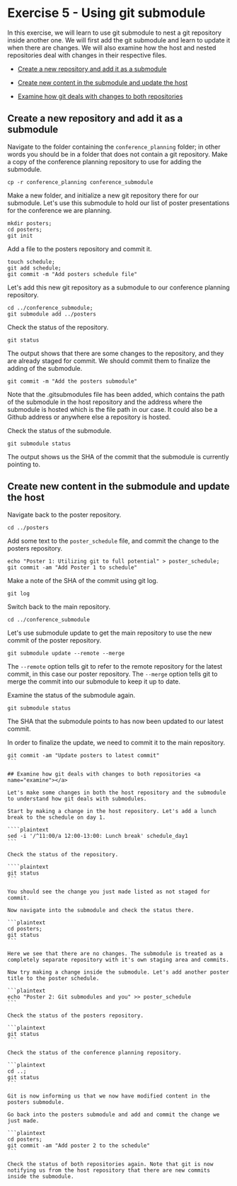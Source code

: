 # Exercise 5 - Using git submodule

In this exercise, we will learn to use git submodule to nest a git repository inside another one. We will first add the git submodule and learn to update it when there are changes. We will also examine how the host and nested repositories deal with changes in their respective files.
  
* [Create a new repository and add it as a submodule](#submodule)

* [Create new content in the submodule and update the host](#update)

* [Examine how git deals with changes to both repositories](#examine)

## Create a new repository and add it as a submodule <a name="submodule"></a>

Navigate to the folder containing the `conference_planning` folder; in other words you should be in a folder that does not contain a git repository. Make a copy of the conference planning repository to use for adding the submodule.

```plaintext
cp -r conference_planning conference_submodule
```

Make a new folder, and initialize a new git repository there for our submodule. Let's use this submodule to hold our list of poster presentations for the conference we are planning.

```plaintext
mkdir posters;
cd posters;
git init
```

Add a file to the posters repository and commit it.

```plaintext
touch schedule;
git add schedule;
git commit -m "Add posters schedule file"
```

Let's add this new git repository as a submodule to our conference planning repository.

```plaintext
cd ../conference_submodule;
git submodule add ../posters
```

Check the status of the repository. 

```plaintext
git status
```

The output shows that there are some changes to the repository, and they are already staged for commit. We should commit them to finalize the adding of the submodule.

```plaintext
git commit -m "Add the posters submodule"
```

Note that the .gitsubmodules file has been added, which contains the path of the submodule in the host repository and the address where the submodule is hosted which is the file path in our case. It could also be a Github address or anywhere else a repository is hosted.

Check the status of the submodule.

```plaintext
git submodule status
```

The output shows us the SHA of the commit that the submodule is currently pointing to.  

## Create new content in the submodule and update the host <a name="update"></a>

Navigate back to the poster repository.

```plaintext
cd ../posters
```

Add some text to the `poster_schedule` file, and commit the change to the posters repository.

```plaintext
echo "Poster 1: Utilizing git to full potential" > poster_schedule;
git commit -am "Add Poster 1 to schedule"
```

Make a note of the SHA of the commit using git log.

```plaintext
git log
```

Switch back to the main repository.

```plaintext
cd ../conference_submodule
```

Let's use submodule update to get the main repository to use the new commit of the poster repository.

```plaintext
git submodule update --remote --merge 
```

The `--remote` option tells git to refer to the remote repository for the latest commit, in this case our poster repository. The `--merge` option tells git to merge the commit into our submodule to keep it up to date.

Examine the status of the submodule again.

```plaintext
git submodule status 
```

The SHA that the submodule points to has now been updated to our latest commit.

In order to finalize the update, we need to commit it to the main repository.

````plaintext
git commit -am "Update posters to latest commit"
```

## Examine how git deals with changes to both repositories <a name="examine"></a>

Let's make some changes in both the host repository and the submodule to understand how git deals with submodules.  

Start by making a change in the host repository. Let's add a lunch break to the schedule on day 1.

````plaintext
sed -i '/^11:00/a 12:00-13:00: Lunch break' schedule_day1
```

Check the status of the repository.

````plaintext
git status
```

You should see the change you just made listed as not staged for commit.

Now navigate into the submodule and check the status there.

```plaintext
cd posters;
git status
```

Here we see that there are no changes. The submodule is treated as a completely separate repository with it's own staging area and commits.

Now try making a change inside the submodule. Let's add another poster title to the poster schedule.

```plaintext
echo "Poster 2: Git submodules and you" >> poster_schedule
```

Check the status of the posters repository.

```plaintext
git status
```

Check the status of the conference planning repository.

```plaintext
cd ..;
git status
```

Git is now informing us that we now have modified content in the posters submodule.  

Go back into the posters submodule and add and commit the change we just made.

```plaintext
cd posters;
git commit -am "Add poster 2 to the schedule"
```

Check the status of both repositories again. Note that git is now notifying us from the host repository that there are new commits inside the submodule. 








